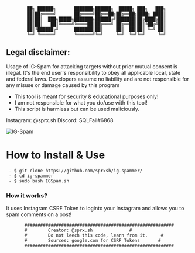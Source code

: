 	 	 	██╗ ██████╗       ███████╗██████╗  █████╗ ███╗   ███╗
	 	 	██║██╔════╝       ██╔════╝██╔══██╗██╔══██╗████╗ ████║
	 	 	██║██║  ███╗█████╗███████╗██████╔╝███████║██╔████╔██║
	 	 	██║██║   ██║╚════╝╚════██║██╔═══╝ ██╔══██║██║╚██╔╝██║
	 	 	██║╚██████╔╝      ███████║██║     ██║  ██║██║ ╚═╝ ██║
	 	 	╚═╝ ╚═════╝       ╚══════╝╚═╝     ╚═╝  ╚═╝╚═╝     ╚═╝


## Legal disclaimer:
Usage of IG-Spam for attacking targets without prior mutual consent is illegal. It's the end user's responsibility to obey all applicable local, state and federal laws. Developers assume no liability and are not responsible for any misuse or damage caused by this program 			
 - This tool is meant for security & educational purposes only!
 - I am not responsible for what you do/use with this tool!
 - This script is harmless but can be used maliciously.

Instagram: @sprx.sh
Discord: SQLFail#6868

![IG-Spam](https://i.imgur.com/NVBGHmC.png)

# How to Install & Use
```
 - $ git clone https://github.com/sprxsh/ig-spammer/
 - $ cd ig-spammer
 - $ sudo bash IGSpam.sh
```

### How it works?
It uses Instagram CSRF Token to loginto your Instagram and allows you to spam comments on a post!

		   #########################################################
		   #		Creator: @sprx.sh			   #
		   #		Do not leech this code, learn from it.	   #
		   #		Sources: google.com for CSRF Tokens       #
		   #########################################################
